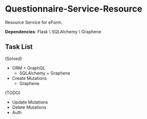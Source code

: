# Questionnaire-Service-Resource

Resource Service for eForm.

**Dependencies**: Flask \ SQLAlchemy \ Graphene

## Task List

(Solved)
- ORM + GraphQL
    - SQLAlchemy + Graphene
- Create Mutations
    - Graphene

(TODO)
- Update Mutations
- Delete Mutations
- Auth

